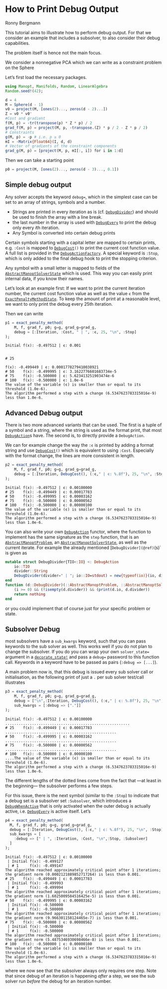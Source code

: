 How to Print Debug Output
================
Ronny Bergmann

This tutorial aims to illustrate how to perform debug output. For that we consider an
example that includes a subsolver, to also consider their debug capabilities.

The problem itself is hence not the main focus.

We consider a nonnegative PCA which we can write as a constraint problem on the Sphere

Let’s first load the necessary packages.

``` julia
using Manopt, Manifolds, Random, LinearAlgebra
Random.seed!(42);
```

``` julia
d = 4
M = Sphere(d - 1)
v0 = project(M, [ones(2)..., zeros(d - 2)...])
Z = v0 * v0'
#Cost and gradient
f(M, p) = -tr(transpose(p) * Z * p) / 2
grad_f(M, p) = project(M, p, -transpose.(Z) * p / 2 - Z * p / 2)
# Constraints
g(M, p) = -p # i.e. p ≥ 0
mI = -Matrix{Float64}(I, d, d)
# Vector of gradients of the constraint components
grad_g(M, p) = [project(M, p, mI[:, i]) for i in 1:d]
```

Then we can take a starting point

``` julia
p0 = project(M, [ones(2)..., zeros(d - 3)..., 0.1])
```

## Simple debug output

Any solver accepts the keyword `debug=`, which in the simplest case can be set to an array of strings, symbols and a number.

- Strings are printed in every iteration as is (cf. [`DebugDivider`](@ref)) and should be used to finish the array with a line break.
- the last number in the array is used with [`DebugEvery`](@ref) to print the debug only every $i$th iteration.
- Any Symbol is converted into certain debug prints

Certain symbols starting with a capital letter are mapped to certain prints, e.g. `:Cost` is mapped to [`DebugCost`](@ref)`()` to print the current cost function value. A full list is provided in the [`DebugActionFactory`](@ref).
A special keyword is `:Stop`, which is only added to the final debug hook to print the stopping criterion.

Any symbol with a small letter is mapped to fields of the [`AbstractManoptSolverState`](@ref) which is used. This way you can easily print internal data, if you know their names.

Let’s look at an example first: If we want to print the current iteration number, the current cost function value as well as the value `ϵ` from the [`ExactPenaltyMethodState`](@ref). To keep the amount of print at a reasonable level, we want to only print the debug every 25th iteration.

Then we can write

``` julia
p1 = exact_penalty_method(
    M, f, grad_f, p0; g=g, grad_g=grad_g,
    debug = [:Iteration, :Cost, " | ", :ϵ, 25, "\n", :Stop]
);
```

    Initial f(x): -0.497512 | ϵ: 0.001


    # 25    

    f(x): -0.499449 | ϵ: 0.0001778279410038921
    # 50    f(x): -0.499995 | ϵ: 3.1622776601683734e-5
    # 75    f(x): -0.500000 | ϵ: 5.623413251903474e-6
    # 100   f(x): -0.500000 | ϵ: 1.0e-6
    The value of the variable (ϵ) is smaller than or equal to its threshold (1.0e-6).
    The algorithm performed a step with a change (6.5347623783315016e-9) less than 1.0e-6.

## Advanced Debug output

There is two more advanced variants that can be used. The first is a tuple of a symbol and a string, where the string is used as the format print, that most [`DebugAction`](@ref)s have. The second is, to directly provide a `DebugAction`.

We can for example change the way the `:ϵ` is printed by adding a format string
and use [`DebugCost`](@ref)`()` which is equivalent to using `:Cost`.
Especially with the format change, the lines are more consistent in length.

``` julia
p2 = exact_penalty_method(
    M, f, grad_f, p0; g=g, grad_g=grad_g,
    debug = [:Iteration, DebugCost(), (:ϵ," | ϵ: %.8f"), 25, "\n", :Stop]
);
```

    Initial f(x): -0.497512 | ϵ: 0.00100000
    # 25    f(x): -0.499449 | ϵ: 0.00017783
    # 50    f(x): -0.499995 | ϵ: 0.00003162
    # 75    f(x): -0.500000 | ϵ: 0.00000562
    # 100   f(x): -0.500000 | ϵ: 0.00000100
    The value of the variable (ϵ) is smaller than or equal to its threshold (1.0e-6).
    The algorithm performed a step with a change (6.5347623783315016e-9) less than 1.0e-6.

You can also write your own [`DebugAction`](@ref) functor, where the function to implement has the same signature as the `step` function, that is an [`AbstractManoptProblem`](@ref), an [`AbstractManoptSolverState`](@ref), as well as the current iterate. For example the already mentioned \[`DebugDivider](@ref)`(s)\` is given as

``` julia
mutable struct DebugDivider{TIO<:IO} <: DebugAction
    io::TIO
    divider::String
    DebugDivider(divider=" | "; io::IO=stdout) = new{typeof(io)}(io, divider)
end
function (d::DebugDivider)(::AbstractManoptProblem, ::AbstractManoptSolverState, i::Int)
    (i >= 0) && (!isempty(d.divider)) && (print(d.io, d.divider))
    return nothing
end
```

or you could implement that of course just for your specific problem or state.

## Subsolver Debug

most subsolvers have a `sub_kwargs` keyword, such that you can pass keywords to the sub solver as well. This works well if you do not plan to change the subsolver. If you do you can wrap your own `solver_state=` argument in a [`decorate_state!`](@ref) and pass a `debug=` password to this function call.
Keywords in a keyword have to be passed as pairs (`:debug => [...]`).

A main problem now is, that this debug is issued every sub solver call or initialisation, as the following print of just a `.` per sub solver test/call illustrates

``` julia
p3 = exact_penalty_method(
    M, f, grad_f, p0; g=g, grad_g=grad_g,
    debug = ["\n",:Iteration, DebugCost(), (:ϵ," | ϵ: %.8f"), 25, "\n", :Stop],
    sub_kwargs = [:debug => ["."]]
);
```


    Initial f(x): -0.497512 | ϵ: 0.00100000
    ........................................................
    # 25    f(x): -0.499449 | ϵ: 0.00017783
    ..................................................
    # 50    f(x): -0.499995 | ϵ: 0.00003162
    ..................................................
    # 75    f(x): -0.500000 | ϵ: 0.00000562
    ..................................................
    # 100   f(x): -0.500000 | ϵ: 0.00000100
    ....The value of the variable (ϵ) is smaller than or equal to its threshold (1.0e-6).
    The algorithm performed a step with a change (6.5347623783315016e-9) less than 1.0e-6.

The different lengths of the dotted lines come from the fact that —at least in the beginning— the subsolver performs a few steps.

For this issue, there is the next symbol (similar to the `:Stop`) to indicate that a debug set is a subsolver set `:Subsolver`, which introduces a [`DebugWhenActive`](@ref) that is only activated when the outer debug is actually active, i.e. [`DebugEvery`](@ref) is active itself.
Let’s

``` julia
p4 = exact_penalty_method(
  M, f, grad_f, p0; g=g, grad_g=grad_g,
  debug = [:Iteration, DebugCost(), (:ϵ," | ϵ: %.8f"), 25, "\n", :Stop],
  sub_kwargs = [
    :debug => [" | ", :Iteration, :Cost, "\n",:Stop, :Subsolver]
  ]
);
```

    Initial f(x): -0.497512 | ϵ: 0.00100000
     | Initial f(x): -0.499127
     | # 1     f(x): -0.499147
    The algorithm reached approximately critical point after 1 iterations; the gradient norm (0.0002121889852717264) is less than 0.001.
    # 25    f(x): -0.499449 | ϵ: 0.00017783
     | Initial f(x): -0.499993
     | # 1     f(x): -0.499994
    The algorithm reached approximately critical point after 1 iterations; the gradient norm (1.6025009584516425e-5) is less than 0.001.
    # 50    f(x): -0.499995 | ϵ: 0.00003162
     | Initial f(x): -0.500000
     | # 1     f(x): -0.500000
    The algorithm reached approximately critical point after 1 iterations; the gradient norm (9.966301158124465e-7) is less than 0.001.
    # 75    f(x): -0.500000 | ϵ: 0.00000562
     | Initial f(x): -0.500000
     | # 1     f(x): -0.500000
    The algorithm reached approximately critical point after 1 iterations; the gradient norm (5.4875346930698466e-8) is less than 0.001.
    # 100   f(x): -0.500000 | ϵ: 0.00000100
    The value of the variable (ϵ) is smaller than or equal to its threshold (1.0e-6).
    The algorithm performed a step with a change (6.5347623783315016e-9) less than 1.0e-6.

where we now see that the subsolver always only requires one step. Note that since debug of an iteration is happening *after* a step, we see the sub solver run *before* the debug for an iteration number.
